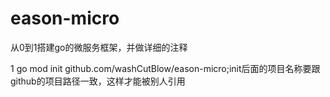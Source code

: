 # eason-micro
从0到1搭建go的微服务框架，并做详细的注释

1 go mod init github.com/washCutBlow/eason-micro;init后面的项目名称要跟github的项目路径一致，这样才能被别人引用
